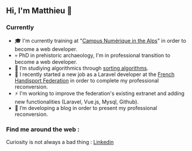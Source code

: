 ## Hi, I'm Matthieu 👋

### Currently
- :mortar_board: I'm currently training at "[Campus Numérique in the Alps](https://le-campus-numerique.fr/)" in order to become a web developer.
- :skull: PhD in prehistoric archaeology, I'm in professional transition to become a web developer.
- 🌱 I’m studiying algorithmics through [sorting algorithms](https://github.com/matthieuLabaune/Javascript_Sorting-algorithms).
- 🤔 I recently started a new job as a Laravel developer at the [French Handisport Federation](http://www.handisport.org/) in order to complete my professional reconversion.
- :zap: I'm working to improve the federation's existing extranet and adding new functionalities (Laravel, Vue.js, Mysql, Github).
- 🔭 I’m developing a blog in order to present my professional reconversion.

### Find me around the web :

Curiosity is not always a bad thing : [Linkedin](https://www.linkedin.com/in/labaune-matthieu/)


<!--
**matthieuLabaune/matthieuLabaune** is a ✨ _special_ ✨ repository because its `README.md` (this file) appears on your GitHub profile.


- 👯 I’m looking to collaborate on ...
-  I’m looking for help with ...
- 💬 Ask me about ...

- ⚡ Fun fact: ...
-->
